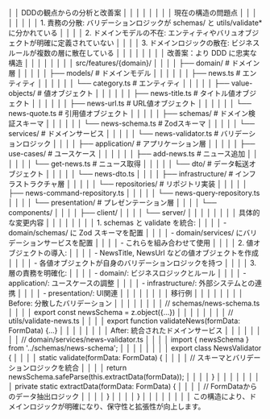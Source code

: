 │ │ DDDの観点からの分析と改善案                                                                                                                                                                                                  │ │
│ │                                                                                                                                                                                                                              │ │
│ │ 現在の構造の問題点                                                                                                                                                                                                           │ │
│ │                                                                                                                                                                                                                              │ │
│ │ 1. 責務の分散: バリデーションロジックが schemas/ と utils/validate* に分かれている                                                                                                                                           │ │
│ │ 2. ドメインモデルの不在: エンティティやバリュオブジェクトが明確に定義されていない                                                                                                                                            │ │
│ │ 3. ドメインロジックの散在: ビジネスルールが複数の層に散在している                                                                                                                                                            │ │
│ │                                                                                                                                                                                                                              │ │
│ │ 改善案：より DDD に忠実な構造                                                                                                                                                                                                │ │
│ │                                                                                                                                                                                                                              │ │
│ │ src/features/{domain}/                                                                                                                                                                                                       │ │
│ │ ├── domain/                    # ドメイン層                                                                                                                                                                                  │ │
│ │ │   ├── models/                # ドメインモデル                                                                                                                                                                              │ │
│ │ │   │   ├── news.ts           # エンティティ                                                                                                                                                                                 │ │
│ │ │   │   └── category.ts       # エンティティ                                                                                                                                                                                 │ │
│ │ │   ├── value-objects/         # 値オブジェクト                                                                                                                                                                              │ │
│ │ │   │   ├── news-title.ts     # タイトル値オブジェクト                                                                                                                                                                       │ │
│ │ │   │   ├── news-url.ts       # URL値オブジェクト                                                                                                                                                                            │ │
│ │ │   │   └── news-quote.ts     # 引用値オブジェクト                                                                                                                                                                           │ │
│ │ │   ├── schemas/               # ドメイン検証スキーマ                                                                                                                                                                        │ │
│ │ │   │   └── news-schema.ts    # Zodスキーマ                                                                                                                                                                                  │ │
│ │ │   └── services/              # ドメインサービス                                                                                                                                                                            │ │
│ │ │       └── news-validator.ts # バリデーションロジック                                                                                                                                                                       │ │
│ │ ├── application/               # アプリケーション層                                                                                                                                                                          │ │
│ │ │   ├── use-cases/            # ユースケース                                                                                                                                                                                 │ │
│ │ │   │   ├── add-news.ts      # ニュース追加                                                                                                                                                                                  │ │
│ │ │   │   └── get-news.ts      # ニュース取得                                                                                                                                                                                  │ │
│ │ │   └── dto/                  # データ転送オブジェクト                                                                                                                                                                       │ │
│ │ │       └── news-dto.ts                                                                                                                                                                                                      │ │
│ │ ├── infrastructure/            # インフラストラクチャ層                                                                                                                                                                      │ │
│ │ │   └── repositories/         # リポジトリ実装                                                                                                                                                                               │ │
│ │ │       ├── news-command-repository.ts                                                                                                                                                                                       │ │
│ │ │       └── news-query-repository.ts                                                                                                                                                                                         │ │
│ │ └── presentation/             # プレゼンテーション層                                                                                                                                                                         │ │
│ │     └── components/                                                                                                                                                                                                          │ │
│ │         ├── client/                                                                                                                                                                                                          │ │
│ │         └── server/                                                                                                                                                                                                          │ │
│ │                                                                                                                                                                                                                              │ │
│ │ 具体的な変更内容                                                                                                                                                                                                             │ │
│ │                                                                                                                                                                                                                              │ │
│ │ 1. schemas と validate を統合:                                                                                                                                                                                               │ │
│ │   - domain/schemas/ に Zod スキーマを配置                                                                                                                                                                                    │ │
│ │   - domain/services/ にバリデーションサービスを配置                                                                                                                                                                          │ │
│ │   - これらを組み合わせて使用                                                                                                                                                                                                 │ │
│ │ 2. 値オブジェクトの導入:                                                                                                                                                                                                     │ │
│ │   - NewsTitle, NewsUrl などの値オブジェクトを作成                                                                                                                                                                            │ │
│ │   - 各値オブジェクトが自身のバリデーションロジックを持つ                                                                                                                                                                     │ │
│ │ 3. 層の責務を明確化:                                                                                                                                                                                                         │ │
│ │   - domain/: ビジネスロジックとルール                                                                                                                                                                                        │ │
│ │   - application/: ユースケースの調整                                                                                                                                                                                         │ │
│ │   - infrastructure/: 外部システムとの連携                                                                                                                                                                                    │ │
│ │   - presentation/: UI関連                                                                                                                                                                                                    │ │
│ │                                                                                                                                                                                                                              │ │
│ │ 移行例                                                                                                                                                                                                                       │ │
│ │                                                                                                                                                                                                                              │ │
│ │ Before: 分散したバリデーション                                                                                                                                                                                               │ │
│ │                                                                                                                                                                                                                              │ │
│ │ // schemas/news-schema.ts                                                                                                                                                                                                    │ │
│ │ export const newsSchema = z.object({...})                                                                                                                                                                                    │ │
│ │                                                                                                                                                                                                                              │ │
│ │ // utils/validate-news.ts                                                                                                                                                                                                    │ │
│ │ export function validateNews(formData: FormData) {...}                                                                                                                                                                       │ │
│ │                                                                                                                                                                                                                              │ │
│ │ After: 統合されたドメインサービス                                                                                                                                                                                            │ │
│ │                                                                                                                                                                                                                              │ │
│ │ // domain/services/news-validator.ts                                                                                                                                                                                         │ │
│ │ import { newsSchema } from '../schemas/news-schema';                                                                                                                                                                         │ │
│ │                                                                                                                                                                                                                              │ │
│ │ export class NewsValidator {                                                                                                                                                                                                 │ │
│ │   static validate(formData: FormData) {                                                                                                                                                                                      │ │
│ │     // スキーマとバリデーションロジックを統合                                                                                                                                                                                │ │
│ │     return newsSchema.safeParse(this.extractData(formData));                                                                                                                                                                 │ │
│ │   }                                                                                                                                                                                                                          │ │
│ │                                                                                                                                                                                                                              │ │
│ │   private static extractData(formData: FormData) {                                                                                                                                                                           │ │
│ │     // FormDataからのデータ抽出ロジック                                                                                                                                                                                      │ │
│ │   }                                                                                                                                                                                                                          │ │
│ │ }                                                                                                                                                                                                                            │ │
│ │                                                                                                                                                                                                                              │ │
│ │ この構造により、ドメインロジックが明確になり、保守性と拡張性が向上します。